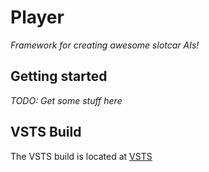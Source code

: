 Player
======
_Framework for creating awesome slotcar AIs!_

Getting started
---------------
_TODO: Get some stuff here_

VSTS Build
----------
The VSTS build is located at [VSTS](https://teodoran.visualstudio.com/slotcar-ai/_build/index?context=mine&path=%5C&definitionId=1&_a=completed)